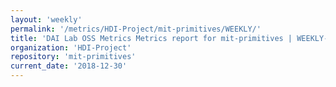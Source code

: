```yaml
---
layout: 'weekly'
permalink: '/metrics/HDI-Project/mit-primitives/WEEKLY/'
title: 'DAI Lab OSS Metrics Metrics report for mit-primitives | WEEKLY-REPORT-2018-12-30'
organization: 'HDI-Project'
repository: 'mit-primitives'
current_date: '2018-12-30'
---
```

